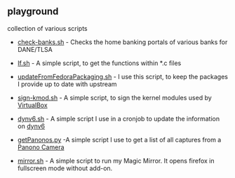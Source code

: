 ## playground

collection of various scripts

* [check-banks.sh](../master/check-banks.sh) - Checks the home banking portals of various banks for DANE/TLSA

* [lf.sh](../master/lf.sh) - A simple script, to get the functions within *.c files

* [updateFromFedoraPackaging.sh](../master/updateFromFedoraPackaging.sh) - I use this script, to keep the packages I provide up to date with upstream

* [sign-kmod.sh](../master/sign-kmod.sh) - A simple script, to sign the kernel modules used by [VirtualBox](https://www.virtualbox.org/)

* [dynv6.sh](../master/dynv6.sh) - A simple script I use in a cronjob to update the information on [dynv6](https://dynv6.com/)

* [getPanonos.py](../master/getPanonos.py) -A simple script I use to get a list of all captures from a [Panono Camera](https://www.panono.com)

* [mirror.sh](../master/mirror.sh) - A simple script to run my Magic Mirror. It opens firefox in fullscreen mode without add-on.
